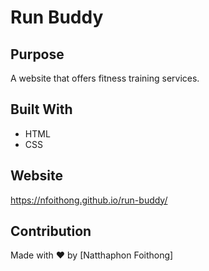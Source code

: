 # Run Buddy

## Purpose
A website that offers fitness training services.

## Built With
* HTML
* CSS

## Website
https://nfoithong.github.io/run-buddy/

## Contribution
Made with ❤️ by [Natthaphon Foithong]
